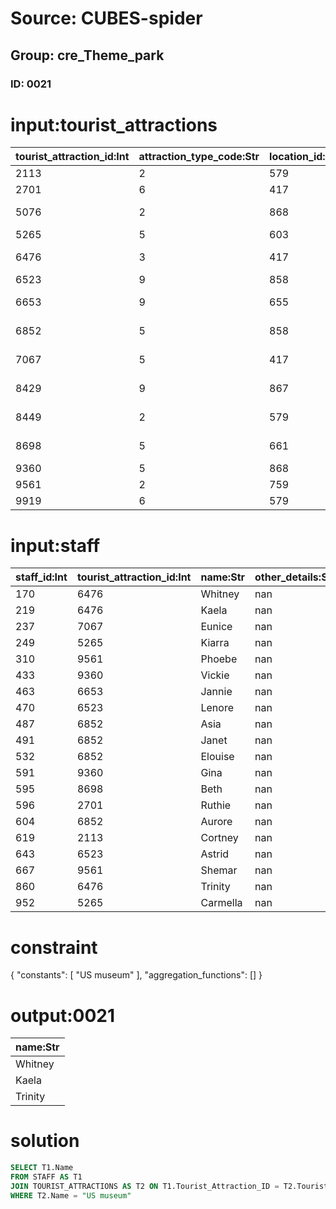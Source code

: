 # Source: CUBES-spider
## Group: cre_Theme_park
### ID: 0021

# input:tourist_attractions

| tourist_attraction_id:Int | attraction_type_code:Str | location_id:Int | how_to_get_there:Str | name:Str | description:Str | opening_hours:Str | other_details:Str |
|---|---|---|---|---|---|---|---|
| 2113 | 2 | 579 | bus | art museum | nan | nan | nan |
| 2701 | 6 | 417 | walk | UK gallery | nan | nan | nan |
| 5076 | 2 | 868 | shuttle | flying elephant | nan | nan | nan |
| 5265 | 5 | 603 | bus | film festival | nan | nan | nan |
| 6476 | 3 | 417 | shuttle | US museum | nan | nan | nan |
| 6523 | 9 | 858 | walk | fun games | nan | nan | nan |
| 6653 | 9 | 655 | walk | history gallery | nan | nan | nan |
| 6852 | 5 | 858 | walk | exploration trial | nan | nan | nan |
| 7067 | 5 | 417 | bus | haunted mansion | nan | nan | nan |
| 8429 | 9 | 867 | walk | presidents hall | nan | nan | nan |
| 8449 | 2 | 579 | bus | impressions de France | nan | nan | nan |
| 8698 | 5 | 661 | bus | jungle cruise | nan | nan | nan |
| 9360 | 5 | 868 | shuttle | fun shops | nan | nan | nan |
| 9561 | 2 | 759 | bus | cafe | nan | nan | nan |
| 9919 | 6 | 579 | shuttle | parking | nan | nan | nan |

# input:staff

| staff_id:Int | tourist_attraction_id:Int | name:Str | other_details:Str |
|---|---|---|---|
| 170 | 6476 | Whitney | nan |
| 219 | 6476 | Kaela | nan |
| 237 | 7067 | Eunice | nan |
| 249 | 5265 | Kiarra | nan |
| 310 | 9561 | Phoebe | nan |
| 433 | 9360 | Vickie | nan |
| 463 | 6653 | Jannie | nan |
| 470 | 6523 | Lenore | nan |
| 487 | 6852 | Asia | nan |
| 491 | 6852 | Janet | nan |
| 532 | 6852 | Elouise | nan |
| 591 | 9360 | Gina | nan |
| 595 | 8698 | Beth | nan |
| 596 | 2701 | Ruthie | nan |
| 604 | 6852 | Aurore | nan |
| 619 | 2113 | Cortney | nan |
| 643 | 6523 | Astrid | nan |
| 667 | 9561 | Shemar | nan |
| 860 | 6476 | Trinity | nan |
| 952 | 5265 | Carmella | nan |

# constraint

{
  "constants": [
    "US museum"
  ],
  "aggregation_functions": []
}

# output:0021

| name:Str |
|---|
| Whitney |
| Kaela |
| Trinity |

# solution

```sql
SELECT T1.Name
FROM STAFF AS T1
JOIN TOURIST_ATTRACTIONS AS T2 ON T1.Tourist_Attraction_ID = T2.Tourist_Attraction_ID
WHERE T2.Name = "US museum"
```
